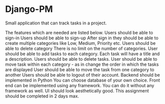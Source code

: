 # Django-PM
Small application that can track tasks in a project.

The features which are needed are listed below.
Users should be able to sign-in
Users should be able to sign-up
After sign in they should be able to create multiple categories like Low, Medium, Priority etc.
Users should be able to delete category
There is no limit on the number of categories.
User should be able to add tasks to each category.
Each task will have a title and a description.
Users should be able to delete tasks.
User should be able to move task within each category - as in change the order in which the tasks are displayed
User should be able to move the task from one category to another
Users should be able to logout of their account.
Backend should be implemented in Python
You can choose database of your own choice.
Front end can be implemented using any framework. You can do it without any framework as well.
UI should look aesthetically good. 
This assignment should be completed in 2 days max. 
